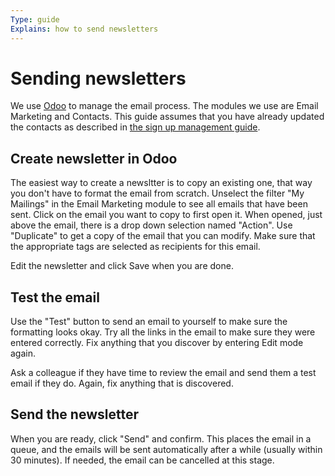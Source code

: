 ```yaml
---
Type: guide
Explains: how to send newsletters
---
```


# Sending newsletters

We use [Odoo](../tool-management/odoo.md) to manage the email process.
The modules we use are Email Marketing and Contacts.
This guide assumes that you have already updated the contacts as described in [the sign up management guide](sign-up.md).

## Create newsletter in Odoo

The easiest way to create a newsltter is to copy an existing one, that way you don't have to format the email from scratch.
Unselect the filter "My Mailings" in the Email Marketing module to see all emails that have been sent.
Click on the email you want to copy to first open it.
When opened, just above the email, there is a drop down selection named "Action".
Use "Duplicate" to get a copy of the email that you can modify.
Make sure that the appropriate tags are selected as recipients for this email.

Edit the newsletter and click Save when you are done.

## Test the email

Use the "Test" button to send an email to yourself to make sure the formatting looks okay.
Try all the links in the email to make sure they were entered correctly.
Fix anything that you discover by entering Edit mode again.

Ask a colleague if they have time to review the email and send them a test email if they do.
Again, fix anything that is discovered.

## Send the newsletter

When you are ready, click "Send" and confirm.
This places the email in a queue, and the emails will be sent automatically after a while (usually within 30 minutes).
If needed, the email can be cancelled at this stage.
